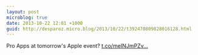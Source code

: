 ```yaml
---
layout: post
microblog: true
date: 2013-10-22 12:01 +1000
guid: http://desparoz.micro.blog/2013/10/22/t392470809828016128.html
---
```

Pro Apps at tomorrow's Apple event? [t.co/meINJmPZv...](http://t.co/meINJmPZvx)
